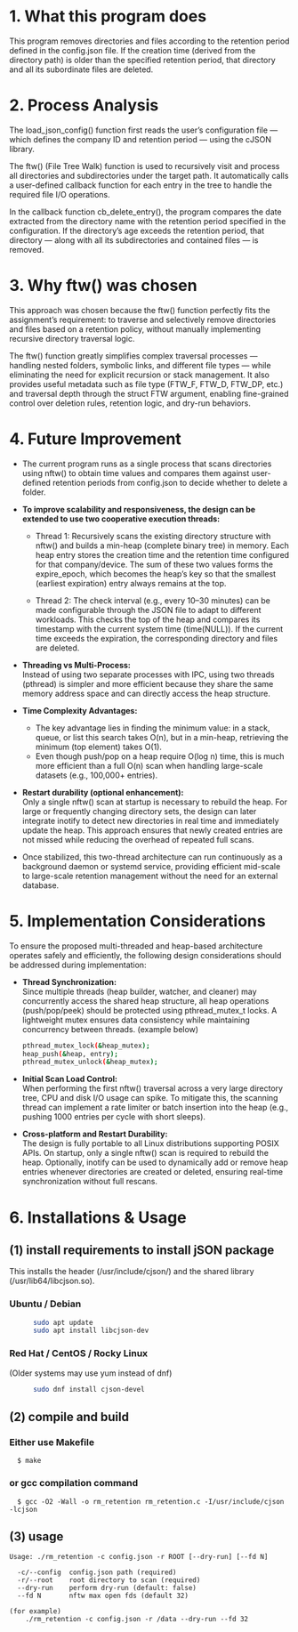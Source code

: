 


# 1. What this program does

This program removes directories and files according to the retention period defined in the config.json file.
If the creation time (derived from the directory path) is older than the specified retention period, that directory and all its subordinate files are deleted.




# 2. Process Analysis

The load_json_config() function first reads the user’s configuration file — which defines the company ID and retention period — using the cJSON library.

The ftw() (File Tree Walk) function is used to recursively visit and process all directories and subdirectories under the target path.
It automatically calls a user-defined callback function for each entry in the tree to handle the required file I/O operations.

In the callback function cb_delete_entry(), the program compares the date extracted from the directory name with the retention period specified in the configuration.
If the directory’s age exceeds the retention period, that directory — along with all its subdirectories and contained files — is removed.




# 3. Why ftw() was chosen

This approach was chosen because the ftw() function perfectly fits the assignment’s requirement:
to traverse and selectively remove directories and files based on a retention policy, without manually implementing recursive directory traversal logic.

The ftw() function greatly simplifies complex traversal processes — handling nested folders, symbolic links, and different file types —
while eliminating the need for explicit recursion or stack management.
It also provides useful metadata such as file type (FTW_F, FTW_D, FTW_DP, etc.) and traversal depth through the struct FTW argument,
enabling fine-grained control over deletion rules, retention logic, and dry-run behaviors.




# 4. Future Improvement

- The current program runs as a single process that scans directories using nftw() to obtain time values and compares them against user-defined retention periods from config.json to decide whether to delete a folder.

- **To improve scalability and responsiveness, the design can be extended to use two cooperative execution threads:**  
  - Thread 1: Recursively scans the existing directory structure with nftw() and builds a min-heap (complete binary tree) in memory.
Each heap entry stores the creation time and the retention time configured for that company/device.
The sum of these two values forms the expire_epoch, which becomes the heap’s key so that the smallest (earliest expiration) entry always remains at the top.

  - Thread 2: The check interval (e.g., every 10–30 minutes) can be made configurable through the JSON file to adapt to different workloads. This checks the top of the heap and compares its timestamp with the current system time (time(NULL)).
If the current time exceeds the expiration, the corresponding directory and files are deleted.

- **Threading vs Multi-Process:**  
Instead of using two separate processes with IPC, using two threads (pthread) is simpler and more efficient because they share the same memory address space and can directly access the heap structure.

- **Time Complexity Advantages:**
  - The key advantage lies in finding the minimum value:
in a stack, queue, or list this search takes O(n),
but in a min-heap, retrieving the minimum (top element) takes O(1).
  - Even though push/pop on a heap require O(log n) time, this is much more efficient than a full O(n) scan when handling large-scale datasets (e.g., 100,000+ entries).

- **Restart durability (optional enhancement):**  
Only a single nftw() scan at startup is necessary to rebuild the heap.
For large or frequently changing directory sets, the design can later integrate inotify to detect new directories in real time and immediately update the heap.
This approach ensures that newly created entries are not missed while reducing the overhead of repeated full scans.

- Once stabilized, this two-thread architecture can run continuously as a background daemon or systemd service, providing efficient mid-scale to large-scale retention management without the need for an external database.




# 5. Implementation Considerations

To ensure the proposed multi-threaded and heap-based architecture operates safely and efficiently, the following design considerations should be addressed during implementation:

- **Thread Synchronization:**  
Since multiple threads (heap builder, watcher, and cleaner) may concurrently access the shared heap structure, all heap operations (push/pop/peek) should be protected using pthread_mutex_t locks. 
A lightweight mutex ensures data consistency while maintaining concurrency between threads. (example below)  
  ```bash
  pthread_mutex_lock(&heap_mutex);
  heap_push(&heap, entry);
  pthread_mutex_unlock(&heap_mutex);
  ```

- **Initial Scan Load Control:**  
When performing the first nftw() traversal across a very large directory tree, CPU and disk I/O usage can spike.
To mitigate this, the scanning thread can implement a rate limiter or batch insertion into the heap (e.g., pushing 1000 entries per cycle with short sleeps).


- **Cross-platform and Restart Durability:**  
The design is fully portable to all Linux distributions supporting POSIX APIs.
On startup, only a single nftw() scan is required to rebuild the heap.
Optionally, inotify can be used to dynamically add or remove heap entries whenever directories are created or deleted, ensuring real-time synchronization without full rescans.




# 6. Installations & Usage

## (1) install requirements to install jSON package
This installs the header (/usr/include/cjson/) and the shared library (/usr/lib64/libcjson.so).

### Ubuntu / Debian	
```bash
	  sudo apt update
	  sudo apt install libcjson-dev
```
	
### Red Hat / CentOS / Rocky Linux
(Older systems may use yum instead of dnf)
```bash
	  sudo dnf install cjson-devel
```
  


## (2) compile and build
###	Either use Makefile 
	
	  $ make

###	or gcc compilation command
	
	  $ gcc -O2 -Wall -o rm_retention rm_retention.c -I/usr/include/cjson -lcjson



## (3) usage	


	Usage: ./rm_retention -c config.json -r ROOT [--dry-run] [--fd N]

	  -c/--config  config.json path (required)
	  -r/--root    root directory to scan (required)
	  --dry-run    perform dry-run (default: false)
	  --fd N       nftw max open fds (default 32)

	(for example)
		./rm_retention -c config.json -r /data --dry-run --fd 32











